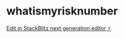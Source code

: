 # whatismyrisknumber

[Edit in StackBlitz next generation editor ⚡️](https://stackblitz.com/~/github.com/mnaguru/whatismyrisknumber)